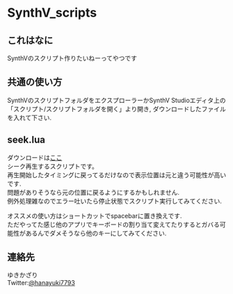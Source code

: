 # SynthV_scripts

## これはなに
SynthVのスクリプト作りたいねーってやつです

## 共通の使い方
SynthVのスクリプトフォルダをエクスプローラーかSynthV Studioエディタ上の「スクリプト/スクリプトフォルダを開く」より開き, ダウンロードしたファイルを入れて下さい.  

## seek.lua
ダウンロードは[ここ](https://github.com/Yukikazari/SynthV_scripts/releases/download/20%2F8/seek.lua)  
シーク再生するスクリプトです。  
再生開始したタイミングに戻ってるだけなので表示位置は元と違う可能性が高いです.  
問題がありそうなら元の位置に戻るようにするかもしれません.   
例外処理雑なのでエラー吐いたら停止状態でスクリプト実行してみてください.  

オススメの使い方はショートカットでspacebarに置き換えです.  
ただやってた感じ他のアプリでキーボードの割り当て変えてたりするとガバる可能性があるんでダメそうなら他のキーにしてみてください.  

## 連絡先
ゆきかざり   
Twitter:[@hanayuki7793](https://twitter.com/hanayuki7793)  
